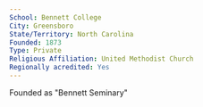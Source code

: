 ```yaml
---
School: Bennett College
City: Greensboro
State/Territory: North Carolina
Founded: 1873
Type: Private
Religious Affiliation: United Methodist Church
Regionally acredited: Yes
---
```

Founded as "Bennett Seminary"